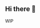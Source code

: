 ## Hi there 👋

<!--
**jonasvasallo/jonasvasallo** is a ✨ _special_ ✨ repository because its `README.md` (this file) appears on your GitHub profile.

Here are some ideas to get you started:
-->
WIP

